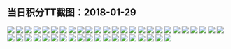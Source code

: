## 当日积分TT截图：2018-01-29
![](../../data/2018-01/2018-01-29/003_1.0/214111485720044440.jpg)
![](../../data/2018-01/2018-01-29/003_1.0/914638146168638283.jpg)
![](../../data/2018-01/2018-01-29/003_1.0/907787792877469124.jpg)
![](../../data/2018-01/2018-01-29/003_1.0/29426065466651875.jpg)
![](../../data/2018-01/2018-01-29/003_1.0/192913962500619694.jpg)
![](../../data/2018-01/2018-01-29/003_1.0/500392187645624203.jpg)
![](../../data/2018-01/2018-01-29/003_1.0/603570912025519266.jpg)
![](../../data/2018-01/2018-01-29/003_1.0/719214592759566368.jpg)
![](../../data/2018-01/2018-01-29/003_1.0/596068682691103432.jpg)
![](../../data/2018-01/2018-01-29/003_1.0/268623872185469068.jpg)
![](../../data/2018-01/2018-01-29/003_1.0/502929315421334861.jpg)
![](../../data/2018-01/2018-01-29/003_1.0/352883166080439411.jpg)
![](../../data/2018-01/2018-01-29/003_1.0/241860592315485640.jpg)
![](../../data/2018-01/2018-01-29/003_1.0/479868802833696876.jpg)
![](../../data/2018-01/2018-01-29/003_1.0/512552147080859056.jpg)
![](../../data/2018-01/2018-01-29/003_1.0/460332752135778844.jpg)
![](../../data/2018-01/2018-01-29/002_1.7/279013882781600630.jpg)
![](../../data/2018-01/2018-01-29/002_1.7/46701191778258911.jpg)
![](../../data/2018-01/2018-01-29/002_1.7/221720084901855087.jpg)
![](../../data/2018-01/2018-01-29/002_1.7/892240967932133084.jpg)
![](../../data/2018-01/2018-01-29/002_1.7/353105841319626383.jpg)
![](../../data/2018-01/2018-01-29/002_1.7/361508868320901121.jpg)
![](../../data/2018-01/2018-01-29/004_2.0/867316085623610993.jpg)
![](../../data/2018-01/2018-01-29/004_2.0/68657808779001218.jpg)
![](../../data/2018-01/2018-01-29/004_2.0/56023712655036305.jpg)
![](../../data/2018-01/2018-01-29/004_2.0/111372253067253566.jpg)
![](../../data/2018-01/2018-01-29/004_2.0/456416680383244596.jpg)
![](../../data/2018-01/2018-01-29/004_2.0/811086125090815413.jpg)
![](../../data/2018-01/2018-01-29/004_2.0/660936867208185483.jpg)
![](../../data/2018-01/2018-01-29/004_2.0/672153271510010560.jpg)
![](../../data/2018-01/2018-01-29/004_2.0/818586635249858710.jpg)
![](../../data/2018-01/2018-01-29/004_2.0/76849178583747143.jpg)
![](../../data/2018-01/2018-01-29/004_2.0/408981283313170268.jpg)
![](../../data/2018-01/2018-01-29/004_2.0/263145469646128747.jpg)
![](../../data/2018-01/2018-01-29/004_2.0/686122496524771703.jpg)
![](../../data/2018-01/2018-01-29/001_2.6/819564569369412707.jpg)
![](../../data/2018-01/2018-01-29/001_2.6/525085535034352201.jpg)
![](../../data/2018-01/2018-01-29/001_2.6/733132364740140445.jpg)
![](../../data/2018-01/2018-01-29/001_2.6/482499457505061698.jpg)
![](../../data/2018-01/2018-01-29/001_2.6/17517824324995314.jpg)
![](../../data/2018-01/2018-01-29/001_2.6/179034771119167840.jpg)
![](../../data/2018-01/2018-01-29/001_2.6/183609263968526356.jpg)
![](../../data/2018-01/2018-01-29/001_2.6/913458342939328283.jpg)
![](../../data/2018-01/2018-01-29/001_2.6/408012772111323987.jpg)
